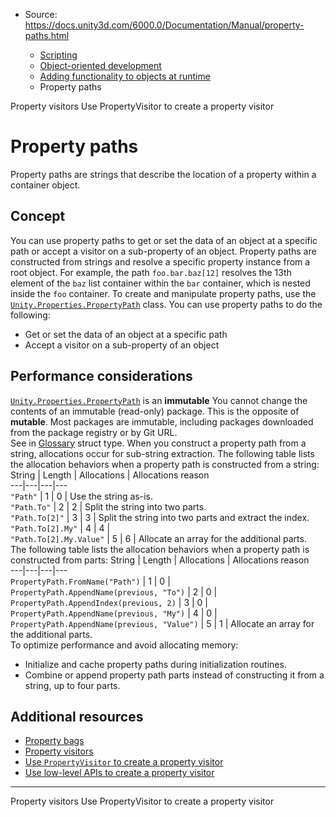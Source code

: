 * Source: https://docs.unity3d.com/6000.0/Documentation/Manual/property-paths.html

  * [Scripting](https://docs.unity3d.com/6000.0/Documentation/Manual/scripting.html)
  * [Object-oriented development](https://docs.unity3d.com/6000.0/Documentation/Manual/object-oriented-development.html)
  * [Adding functionality to objects at runtime](https://docs.unity3d.com/6000.0/Documentation/Manual/properties.html)
  * Property paths


[](https://docs.unity3d.com/6000.0/Documentation/Manual/property-visitors.html)
Property visitors
[](https://docs.unity3d.com/6000.0/Documentation/Manual/property-visitors-propertyvisitor.html)
Use PropertyVisitor to create a property visitor
# Property paths
Property paths are strings that describe the location of a property within a container object.
## Concept
You can use property paths to get or set the data of an object at a specific path or accept a visitor on a sub-property of an object.
Property paths are constructed from strings and resolve a specific property instance from a root object. For example, the path `foo.bar.baz[12]` resolves the 13th element of the `baz` list container within the `bar` container, which is nested inside the `foo` container.
To create and manipulate property paths, use the [`Unity.Properties.PropertyPath`](https://docs.unity3d.com/6000.0/Documentation/ScriptReference/Unity.Properties.PropertyPath.html) class.
You can use property paths to do the following:
  * Get or set the data of an object at a specific path
  * Accept a visitor on a sub-property of an object


## Performance considerations
[`Unity.Properties.PropertyPath`](https://docs.unity3d.com/6000.0/Documentation/ScriptReference/Unity.Properties.PropertyPath.html) is an **immutable** You cannot change the contents of an immutable (read-only) package. This is the opposite of **mutable**. Most packages are immutable, including packages downloaded from the package registry or by Git URL.  
See in [Glossary](https://docs.unity3d.com/6000.0/Documentation/Manual/Glossary.html#Immutable) struct type. When you construct a property path from a string, allocations occur for sub-string extraction.
The following table lists the allocation behaviors when a property path is constructed from a string:
String | Length | Allocations | Allocations reason  
---|---|---|---  
`"Path"` | 1 | 0 | Use the string as-is.  
`"Path.To"` | 2 | 2 | Split the string into two parts.  
`"Path.To[2]"` | 3 | 3 | Split the string into two parts and extract the index.  
`"Path.To[2].My"` | 4 | 4 |   
`"Path.To[2].My.Value"` | 5 | 6 | Allocate an array for the additional parts.  
The following table lists the allocation behaviors when a property path is constructed from parts:
String | Length | Allocations | Allocations reason  
---|---|---|---  
`PropertyPath.FromName("Path")` | 1 | 0 |   
`PropertyPath.AppendName(previous, "To")` | 2 | 0 |   
`PropertyPath.AppendIndex(previous, 2)` | 3 | 0 |   
`PropertyPath.AppendName(previous, "My")` | 4 | 0 |   
`PropertyPath.AppendName(previous, "Value")` | 5 | 1 | Allocate an array for the additional parts.  
To optimize performance and avoid allocating memory:
  * Initialize and cache property paths during initialization routines.
  * Combine or append property path parts instead of constructing it from a string, up to four parts.


## Additional resources
  * [Property bags](https://docs.unity3d.com/6000.0/Documentation/Manual/property-bags.html)
  * [Property visitors](https://docs.unity3d.com/6000.0/Documentation/Manual/property-visitors.html)
  * [Use `PropertyVisitor` to create a property visitor](https://docs.unity3d.com/6000.0/Documentation/Manual/property-visitors-PropertyVisitor.html)
  * [Use low-level APIs to create a property visitor](https://docs.unity3d.com/6000.0/Documentation/Manual/property-visitors-low-level-api.html)


* * *
[](https://docs.unity3d.com/6000.0/Documentation/Manual/property-visitors.html)
Property visitors
[](https://docs.unity3d.com/6000.0/Documentation/Manual/property-visitors-propertyvisitor.html)
Use PropertyVisitor to create a property visitor
